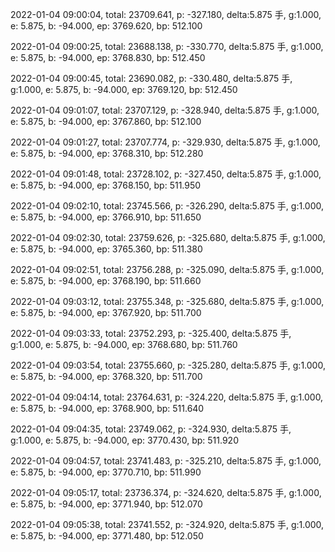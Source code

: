 2022-01-04 09:00:04, total: 23709.641, p: -327.180, delta:5.875 手, g:1.000, e: 5.875, b: -94.000, ep: 3769.620, bp: 512.100

2022-01-04 09:00:25, total: 23688.138, p: -330.770, delta:5.875 手, g:1.000, e: 5.875, b: -94.000, ep: 3768.830, bp: 512.450

2022-01-04 09:00:45, total: 23690.082, p: -330.480, delta:5.875 手, g:1.000, e: 5.875, b: -94.000, ep: 3769.120, bp: 512.450

2022-01-04 09:01:07, total: 23707.129, p: -328.940, delta:5.875 手, g:1.000, e: 5.875, b: -94.000, ep: 3767.860, bp: 512.100

2022-01-04 09:01:27, total: 23707.774, p: -329.930, delta:5.875 手, g:1.000, e: 5.875, b: -94.000, ep: 3768.310, bp: 512.280

2022-01-04 09:01:48, total: 23728.102, p: -327.450, delta:5.875 手, g:1.000, e: 5.875, b: -94.000, ep: 3768.150, bp: 511.950

2022-01-04 09:02:10, total: 23745.566, p: -326.290, delta:5.875 手, g:1.000, e: 5.875, b: -94.000, ep: 3766.910, bp: 511.650

2022-01-04 09:02:30, total: 23759.626, p: -325.680, delta:5.875 手, g:1.000, e: 5.875, b: -94.000, ep: 3765.360, bp: 511.380

2022-01-04 09:02:51, total: 23756.288, p: -325.090, delta:5.875 手, g:1.000, e: 5.875, b: -94.000, ep: 3768.190, bp: 511.660

2022-01-04 09:03:12, total: 23755.348, p: -325.680, delta:5.875 手, g:1.000, e: 5.875, b: -94.000, ep: 3767.920, bp: 511.700

2022-01-04 09:03:33, total: 23752.293, p: -325.400, delta:5.875 手, g:1.000, e: 5.875, b: -94.000, ep: 3768.680, bp: 511.760

2022-01-04 09:03:54, total: 23755.660, p: -325.280, delta:5.875 手, g:1.000, e: 5.875, b: -94.000, ep: 3768.320, bp: 511.700

2022-01-04 09:04:14, total: 23764.631, p: -324.220, delta:5.875 手, g:1.000, e: 5.875, b: -94.000, ep: 3768.900, bp: 511.640

2022-01-04 09:04:35, total: 23749.062, p: -324.930, delta:5.875 手, g:1.000, e: 5.875, b: -94.000, ep: 3770.430, bp: 511.920

2022-01-04 09:04:57, total: 23741.483, p: -325.210, delta:5.875 手, g:1.000, e: 5.875, b: -94.000, ep: 3770.710, bp: 511.990

2022-01-04 09:05:17, total: 23736.374, p: -324.620, delta:5.875 手, g:1.000, e: 5.875, b: -94.000, ep: 3771.940, bp: 512.070

2022-01-04 09:05:38, total: 23741.552, p: -324.920, delta:5.875 手, g:1.000, e: 5.875, b: -94.000, ep: 3771.480, bp: 512.050